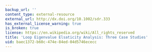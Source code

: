 ```yaml
---
backup_url: ''
content_type: external-resource
external_url: http://dx.doi.org/10.1002/sdr.333
has_external_license_warning: true
is_broken: true
license: https://en.wikipedia.org/wiki/All_rights_reserved
title: 'Loop Eigenvalue Elsaticity Analysis: Three Case Studies'
uid: baec1372-b60c-474e-84ed-04d5746ececc
---
```

